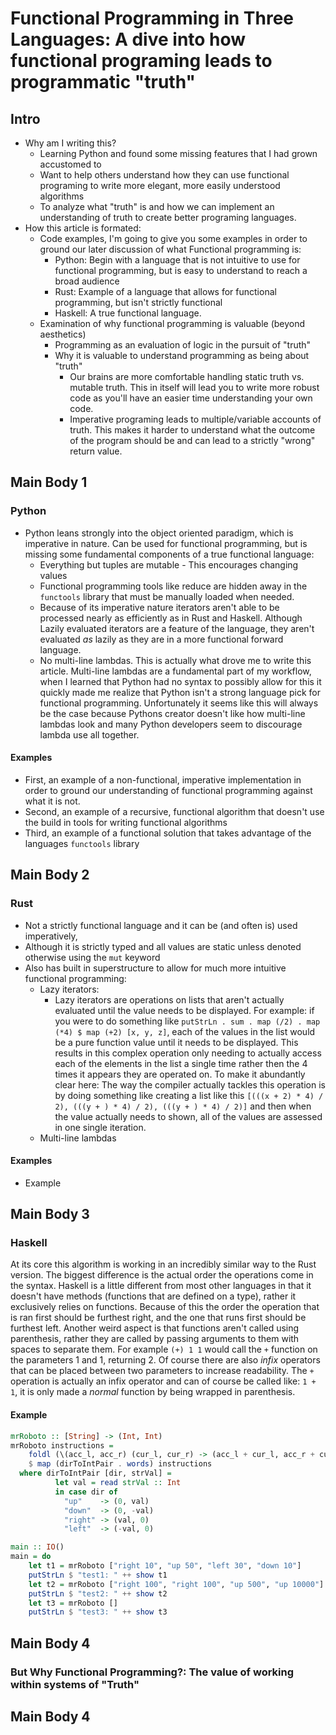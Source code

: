 # Functional Programming in Three Languages: A dive into how functional programing leads to programmatic "truth"
## Intro
- Why am I writing this?
  - Learning Python and found some missing features that I had grown accustomed to
  - Want to help others understand how they can use functional programing to write more elegant, more easily understood algorithms
  - To analyze what "truth" is and how we can implement an understanding of truth to create better programing languages.
- How this article is formated:
  - Code examples, I'm going to give you some examples in order to ground our later discussion of what Functional programming is:
	- Python: Begin with a language that is not intuitive to use for functional programming, but is easy to understand to reach a broad audience
	- Rust: Example of a language that allows for functional programming, but isn't strictly functional
	- Haskell: A true functional language.
  - Examination of why functional programming is valuable (beyond aesthetics)
	- Programming as an evaluation of logic in the pursuit of "truth"
	- Why it is valuable to understand programming as being about "truth"
	  - Our brains are more comfortable handling static truth vs. mutable truth. This in itself will lead you to write more robust code as you'll have an easier time understanding your own code.
	  - Imperative programing leads to multiple/variable accounts of truth. This makes it harder to understand what the outcome of the program should be and can lead to a strictly "wrong" return value.

## Main Body 1
### Python
- Python leans strongly into the object oriented paradigm, which is imperative in nature. Can be used for functional programming, but is missing some fundamental components of a true functional language:
  - Everything but tuples are mutable - This encourages changing values
  - Functional programming tools like reduce are hidden away in the `functools` library that must be manually loaded when needed.
  - Because of its imperative nature iterators aren't able to be processed nearly as efficiently as in Rust and Haskell. Although Lazily evaluated iterators are a feature of the language, they aren't evaluated _as_ lazily as they are in a more functional forward language.
  - No multi-line lambdas. This is actually what drove me to write this article. Multi-line lambdas are a fundamental part of my workflow, when I learned that Python had no syntax to possibly allow for this it quickly made me realize that Python isn't a strong language pick for functional programming. Unfortunately it seems like this will always be the case because Pythons creator doesn't like how multi-line lambdas look and many Python developers seem to discourage lambda use all together.

#### Examples 
- First, an example of a non-functional, imperative implementation in order to ground our understanding of functional programming against what it is not.
- Second, an example of a recursive, functional algorithm that doesn't use the build in tools for writing functional algorithms
- Third, an example of a functional solution that takes advantage of the languages `functools` library

## Main Body 2
### Rust
- Not a strictly functional language and it can be (and often is) used imperatively,
- Although it is strictly typed and all values are static unless denoted otherwise using the `mut` keyword
- Also has built in superstructure to allow for much more intuitive functional programming:
  - Lazy iterators:
	- Lazy iterators are operations on lists that aren't actually evaluated until the value needs to be displayed. For example: if you were to do something like `putStrLn . sum . map (/2) . map (*4) $ map (+2) [x, y, z]`, each of the values in the list would be a pure function value until it needs to be displayed. This results in this complex operation only needing to actually access each of the elements in the list a single time rather then the 4 times it appears they are operated on. To make it abundantly clear here: The way the compiler actually tackles this operation is by doing something like creating a list like this `[(((x + 2) * 4) / 2), (((y + ) * 4) / 2), (((y + ) * 4) / 2)]` and then when the value actually needs to shown, all of the values are assessed in one single iteration.
  - Multi-line lambdas

#### Examples
- Example

## Main Body 3
### Haskell
At its core this algorithm is working in an incredibly similar way to the Rust version. The biggest difference is the actual order the operations come in the syntax. Haskell is a little different from most other languages in that it doesn't have methods (functions that are defined on a type), rather it exclusively relies on functions. Because of this the order the operation that is ran first should be furthest right, and the one that runs first should be furthest left. Another weird aspect is that functions aren't called using parenthesis, rather they are called by passing arguments to them with spaces to separate them. For example `(+) 1 1` would call the `+` function on the parameters 1 and 1, returning 2. Of course there are also _infix_ operators that can be placed between two parameters to increase readability. The `+` operation is actually an infix operator and can of course be called like: `1 + 1`, it is only made a _normal_ function by being wrapped in parenthesis.

#### Example
```haskell
mrRoboto :: [String] -> (Int, Int)
mrRoboto instructions =
    foldl (\(acc_l, acc_r) (cur_l, cur_r) -> (acc_l + cur_l, acc_r + cur_r)) (0, 0)
    $ map (dirToIntPair . words) instructions
  where dirToIntPair [dir, strVal] =
          let val = read strVal :: Int
          in case dir of
            "up"    -> (0, val)
            "down"  -> (0, -val)
            "right" -> (val, 0)
            "left"  -> (-val, 0)

main :: IO()
main = do
    let t1 = mrRoboto ["right 10", "up 50", "left 30", "down 10"]
    putStrLn $ "test1: " ++ show t1
    let t2 = mrRoboto ["right 100", "right 100", "up 500", "up 10000"]
    putStrLn $ "test2: " ++ show t2
    let t3 = mrRoboto []
    putStrLn $ "test3: " ++ show t3
```

## Main Body 4
### But Why Functional Programming?: The value of working within systems of "Truth"

## Main Body 4

